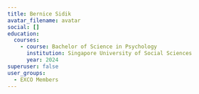 ```yaml
---
title: Bernice Sidik
avatar_filename: avatar
social: []
education:
  courses:
    - course: Bachelor of Science in Psychology
      institution: Singapore University of Social Sciences
      year: 2024
superuser: false
user_groups:
  - EXCO Members
---
```

